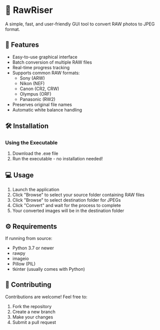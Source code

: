 # 📸 RawRiser

A simple, fast, and user-friendly GUI tool to convert RAW photos to JPEG format.

## 🚀 Features

- Easy-to-use graphical interface
- Batch conversion of multiple RAW files
- Real-time progress tracking
- Supports common RAW formats:
  - Sony (ARW)
  - Nikon (NEF)
  - Canon (CR2, CRW)
  - Olympus (ORF)
  - Panasonic (RW2)
- Preserves original file names
- Automatic white balance handling

## 🛠️ Installation

### Using the Executable

1. Download the .exe file
2. Run the executable - no installation needed!

## 💻 Usage

1. Launch the application
2. Click "Browse" to select your source folder containing RAW files
3. Click "Browse" to select destination folder for JPEGs
4. Click "Convert" and wait for the process to complete
5. Your converted images will be in the destination folder

## ⚙️ Requirements

If running from source:

- Python 3.7 or newer
- rawpy
- imageio
- Pillow (PIL)
- tkinter (usually comes with Python)

## 🤝 Contributing

Contributions are welcome! Feel free to:

1. Fork the repository
2. Create a new branch
3. Make your changes
4. Submit a pull request
